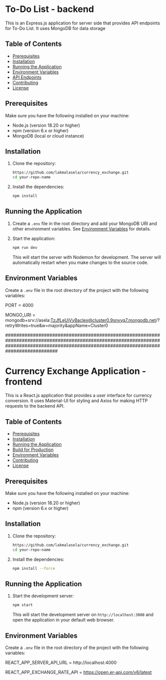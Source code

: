 # To-Do List - backend 

This is an Express.js application for server side that provides API endpoints for To-Do List. It uses MongoDB for data storage 

## Table of Contents

- [Prerequisites](#prerequisites)
- [Installation](#installation)
- [Running the Application](#running-the-application)
- [Environment Variables](#environment-variables)
- [API Endpoints](#api-endpoints)
- [Contributing](#contributing)
- [License](#license)

## Prerequisites

Make sure you have the following installed on your machine:

- Node.js (version 18.20 or higher)
- npm (version 6.x or higher)
- MongoDB (local or cloud instance)

## Installation

1. Clone the repository:

    ```bash
    https://github.com/lakmalasela/currency_exchange.git
    cd your-repo-name
    ```

2. Install the dependencies:

    ```bash
    npm install
    ```

## Running the Application

1. Create a `.env` file in the root directory and add your MongoDB URI and other environment variables. See [Environment Variables](#environment-variables) for details.

2. Start the application:

    ```bash
    npm run dev
    ```

    This will start the server with Nodemon for development. The server will automatically restart when you make changes to the source code.

## Environment Variables

Create a `.env` file in the root directory of the project with the following variables:

PORT = 4000

MONGO_URI =
mongodb+srv://asela:TzJfLeUjVyBaclex@cluster0.9snvyq7.mongodb.net/?retryWrites=true&w=majority&appName=Cluster0

###########################################################################################################################################################################################
# Currency Exchange Application - frontend

This is a React.js application that provides a user interface for currency conversion. It uses Material-UI for styling and Axios for making HTTP requests to the backend API.

## Table of Contents

- [Prerequisites](#prerequisites)
- [Installation](#installation)
- [Running the Application](#running-the-application)
- [Build for Production](#build-for-production)
- [Environment Variables](#environment-variables)
- [Contributing](#contributing)
- [License](#license)

## Prerequisites

Make sure you have the following installed on your machine:

- Node.js (version 18.20 or higher)
- npm (version 6.x or higher)

## Installation

1. Clone the repository:

    ```bash
    https://github.com/lakmalasela/currency_exchange.git
    cd your-repo-name
    ```

2. Install the dependencies:

    ```bash
    npm install --force
    ```

## Running the Application

1. Start the development server:

    ```bash
    npm start
    ```

    This will start the development server on `http://localhost:3000` and open the application in your default web browser.


## Environment Variables

Create a `.env` file in the root directory of the project with the following variables:

REACT_APP_SERVER_API_URL = http://localhost:4000

REACT_APP_EXCHANGE_RATE_API = https://open.er-api.com/v6/latest









